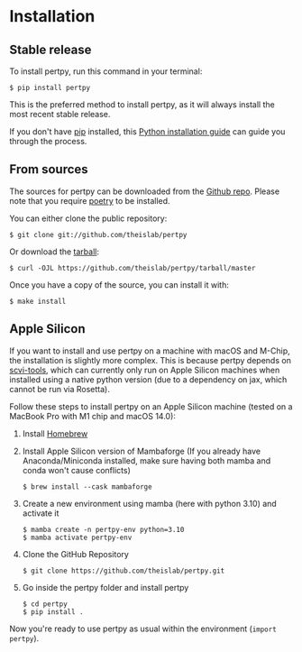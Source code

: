 ```{highlight} shell

```

# Installation

## Stable release

To install pertpy, run this command in your terminal:

```console
$ pip install pertpy
```

This is the preferred method to install pertpy, as it will always install the most recent stable release.

If you don't have [pip] installed, this [Python installation guide] can guide
you through the process.

## From sources

The sources for pertpy can be downloaded from the [Github repo].
Please note that you require [poetry] to be installed.

You can either clone the public repository:

```console
$ git clone git://github.com/theislab/pertpy
```

Or download the [tarball]:

```console
$ curl -OJL https://github.com/theislab/pertpy/tarball/master
```

Once you have a copy of the source, you can install it with:

```console
$ make install
```

## Apple Silicon

If you want to install and use pertpy on a machine with macOS and M-Chip, the installation is slightly more complex.
This is because pertpy depends on [scvi-tools], which can currently only run on Apple Silicon machines when installed
using a native python version (due to a dependency on jax, which cannot be run via Rosetta).

Follow these steps to install pertpy on an Apple Silicon machine (tested on a MacBook Pro with M1 chip and macOS 14.0):

1. Install [Homebrew]

2. Install Apple Silicon version of Mambaforge (If you already have Anaconda/Miniconda installed, make sure
   having both mamba and conda won't cause conflicts)

    ```console
    $ brew install --cask mambaforge
    ```

3. Create a new environment using mamba (here with python 3.10) and activate it

    ```console
    $ mamba create -n pertpy-env python=3.10
    $ mamba activate pertpy-env
    ```

4. Clone the GitHub Repository

    ```console
    $ git clone https://github.com/theislab/pertpy.git
    ```

5. Go inside the pertpy folder and install pertpy

    ```console
    $ cd pertpy
    $ pip install .
    ```

Now you're ready to use pertpy as usual within the environment (`import pertpy`).

[github repo]: https://github.com/theislab/pertpy
[pip]: https://pip.pypa.io
[poetry]: https://python-poetry.org/
[python installation guide]: http://docs.python-guide.org/en/latest/starting/installation/
[tarball]: https://github.com/theislab/pertpy/tarball/master
[scvi-tools]: https://docs.scvi-tools.org/en/latest/installation.html
[Homebrew]: https://brew.sh/
